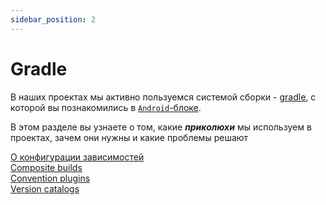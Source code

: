 ```yaml
---
sidebar_position: 2
---
```


# Gradle

В наших проектах мы активно пользуемся системой сборки - [gradle](https://gradle.org/), с которой вы познакомились в [`Android`-блоке](/university/android-basics/gradle).

В этом разделе вы узнаете о том, какие ***приколюхи*** мы используем в проектах, зачем они нужны и какие проблемы решают

[О конфигурации зависимостей](/learning/gradle/configuration)  
[Composite builds](/learning/gradle/composite-build)  
[Convention plugins](/learning/gradle/convention-plugins)  
[Version catalogs](/learning/gradle/version-catalogs)  
